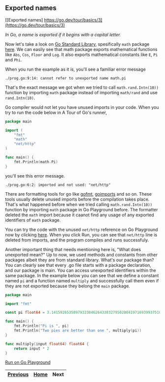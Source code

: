 ## Exported names

[[Exported names] https://go.dev/tour/basics/3](https://go.dev/tour/basics/3)

*In Go, a name is exported if it begins with a capital letter.*

Now let's take a look on [Go Standard Library](https://pkg.go.dev/std), spesifically `math` package [here](https://pkg.go.dev/math). We can easily see that math package exports mathematical functions like `Abs`, `Cos`, `Floor` and `Log`. It also exports mathematical constants like `E`, `Pi` and `Phi`. 

When you run the example as it is, you'll see a familiar error message
```
./prog.go:9:14: cannot refer to unexported name math.pi
```

That's the exact message we got when we tried to call `math.rand.Intn(10))` function by importing `math` package instead of importing `math/rand` and use `rand.Intn(10)`. 

Go compiler would not let you have unused imports in your code. When you try to run the code below in A Tour of Go's runner,
```go
package main

import (
	"fmt"
	"math"
	"net/http"
)

func main() {
	fmt.Println(math.Pi)
}
```
you'll see this error message.
```
./prog.go:6:2: imported and not used: "net/http"
```

There are formatting tools for go like [gofmt](https://pkg.go.dev/cmd/gofmt), [goimports](https://pkg.go.dev/golang.org/x/tools/cmd/goimports) and so on. These tools usually delete unused imports before the compilation takes place. That's what happened before when we tried calling `math.rand.Intn(10))` function by importing `math` package in Go Playground before. The formatter deleted the `math` import because it caanot find any usage of any exported identifiers of `math` package. 

You can try the code with the unused `net/http` reference on Go Playground now by clicking [here](https://go.dev/play/p/BvbZ84f5N64). When you click Run, you can see that `net/http` line is deleted from imports, and the program compiles and runs successfuly.

Another important thing that needs mentioning here is, "What does unexported mean?" Up to now, we used methods and constants from other packages albeit they are from standard library. What's our package than? You can clearly see that every .go file starts with a package declaration, and our package is main. You can access unexported identifiers within the same package. In the example below you can see that we define a constant named `pi` and a function named `multiply` and successfully call them even if they are not exported because they belong the `main` package.
```go
package main

import "fmt"

const pi float64 = 3.14159265358979323846264338327950288419716939937510582097494459

func main() {
	fmt.Println("Pi is ", pi)
	fmt.Println("Two pies are better than one ", multiply(pi))
}

func multiply(input float64) float64 {
	return input * 2
}
```

[Run on Go Playground](https://go.dev/play/p/PD_g2hhCC-u)

|[Previous](1-2.md)|[Home](../index.md)|Next|
|---|---|---|
